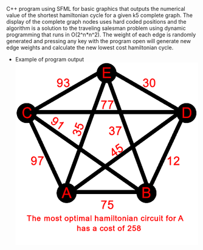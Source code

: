 C++ program using SFML for basic graphics that outputs the numerical value of the shortest hamiltonian cycle 
for a given k5 complete graph. The display of the complete graph nodes uses hard coded positions 
and the algorithm is a solution to the traveling salesman problem using dynamic programming that runs in O(2^n*n^2).
The weight of each edge is randomly generated and pressing any key with the program open will generate new edge weights
and calculate the new lowest cost hamiltonian cycle.

 - Example of program output
 ![Example TSP Solver](https://github.com/Bressette/SFML-TSP/blob/master/exampleImages/tspSolver.PNG)
